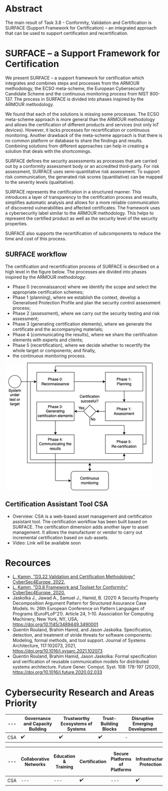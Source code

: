 # Abstract
The main result of Task 3.8 - Conformity, Validation and Certification is SURFACE (Support Framework for Certification) – an integrated approach that can be used to support certification and recertification.

# SURFACE – a Support Framework for Certification
We present SURFACE – a support framework for certification which integrates and combines steps and processes from the ARMOUR methodology, the ECSO meta-scheme, the European Cybersecurity Candidate Scheme and the continuous monitoring process from NIST 800-137. The process in SURFACE is divided into phases inspired by the ARMOUR methodology.

We found that each of the solutions is missing some processes. The ECSO meta-scheme approach is more general than the ARMOUR methodology and allows the certification of different products and services (not only IoT devices). However, it lacks processes for recertification or continuous monitoring. Another drawback of the meta-scheme approach is that there is no common platform or database to share the findings and results. Combining solutions from different approaches can help in creating a solution that deals with the shortcomings.

SURFACE defines the security assessments as processes that are carried out by a conformity assessment body or an accredited third-party. For risk assessment, SURFACE uses semi-quantitative risk assessment. To support risk communication, the generated risk scores (quantitative) can be mapped to the severity levels (qualitative).

SURFACE represents the certification in a structured manner. This introduces a layer of transparency to the certification process and results, simplifies automatic analysis and allows for a more reliable communication of discovered vulnerabilities and affected certificates. The framework uses a cybersecurity label similar to the ARMOUR methodology. This helps to represent the certified product as well as the security level of the security properties.

SURFACE also supports the recertification of subcomponents to reduce the time and cost of this process.

## SURFACE workflow

The certification and recertification process of SURFACE is described on a high level in the figure below. The processes are divided into phases inspired by the ARMOUR methodology:

* Phase 0 (reconnaissance) where we identify the scope and select the appropriate certification schemes;
* Phase 1 (planning), where we establish the context, develop a Generalised Protection Profile and plan the security control assessment process;
* Phase 2 (assessment), where we carry out the security testing and risk assessment;
* Phase 3 (generating certification elements), where we generate the certificate and the accompanying materials;
* Phase 4 (communicating the results), where we share the certification elements with experts and clients;
* Phase 5 (recertification), where we decide whether to recertify the whole target or components; and finally,
* the continuous monitoring process.

![High-level overview of SURFACE](T3.8-SURFACE.png)

## Certification Assistant Tool CSA
* Overview: CSA is a web-based asset management and certification assistant tool. The certification workflow has been built based on SURFACE. The certification dimension adds another layer to asset management. It allows the manufacturer or vendor to carry out incremental certification based on sub-assets.
* Video: Link will be available soon

# Recources
* [L. Kamm, "D3.22 Validation and Certification Methodology"  CyberSec4Europe, 2022.](https://cybersec4europe.eu/wp-content/uploads/2022/04/D3.22-Validation-and-Certification-Methodology-v1.0_submitted.pdf)
* [L. Kamm, "D3.8 Framework and Toolset for Conformity"  CyberSec4Europe, 2020.](https://cybersec4europe.eu/wp-content/uploads/2020/03/D3.8-Framework-and-Toolset-for-Conformity-v1.0-Submitted.pdf)
* Jaskolka J., Jawad A., Samuel J., Hamid, B. (2021) A Security Property Decomposition Argument Pattern for Structured Assurance Case Models. In: 26th European Conference on Pattern Languages of Programs (EuroPLoP'21). Article 24, 1–10. Association for Computing Machinery, New York, NY, USA, https://doi.org/10.1145/3489449.3490001
* Quentin Rouland, Brahim Hamid, and Jason Jaskolka. Specification, detection, and treatment of stride threats for software components: Modeling, formal methods, and tool support. Journal of Systems Architecture, 117:102073, 2021, https://doi.org/10.1016/j.sysarc.2021.102073
* Quentin Rouland, Brahim Hamid, Jason Jaskolka: Formal specification and verification of reusable communication models for distributed systems architecture. Future Gener. Comput. Syst. 108: 178-197 (2020), https://doi.org/10.1016/j.future.2020.02.033

# Cybersecurity Research and Areas Priority
--- | Governance and Capacity Building | Trustworthy Ecosystems of Systems | Trust-Building Blocks | Disruptive Emerging Development
--- | --- | --- | --- | ---
CSA  | :heavy_check_mark: | :heavy_check_mark: | :heavy_check_mark: | - 

--- | Collaborative Networks| Education & Training | Certification | Secure Platforms of Platforms | Infrastructure Protection | Holistic Data Protection | AI-based Security | Systems Security & Security Lifetime Management | Secure Architectures for Next Generation Communication | Secure Quantum Technologies | Secure AI Systems | Personalized Privacy Protection
--- | --- | --- | ---  | --- | --- | --- | --- | --- | --- | --- | --- | --- 
CSA  |  ---  | --- | :heavy_check_mark: | --- | :heavy_check_mark: | --- | --- | :heavy_check_mark: | --- | --- | --- | ---
